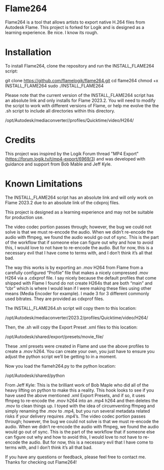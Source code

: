 # Flame264

Flame264 is a tool that allows artists to export native H.264 files from Autodesk Flame. This project is forked for Logik and is designed as a learning experience.  Be nice.  I know its rough.

# Installation

To install Flame264, clone the repository and run the INSTALL_FLAME264 script:

git clone https://github.com/flamelogik/flame264.git
cd flame264
chmod +x INSTALL_FLAME264
sudo ./INSTALL_FLAME264

Please note that the current version of the INSTALL_FLAME264 script has an absolute link and only installs for Flame 2023.2. You will need to modify the script to work with different versions of Flame, or help me evolve the the .sh script to include all directories within this directory.

/opt/Autodesk/mediaconverter/<INSERT VERSIONS OF FLAME HERE>/profiles/Quicktime/video/H264/

# Credits

This project was inspired by the Logik Forum thread "MP4 Export" (https://forum.logik.tv/t/mp4-export/6969/3) and was developed with guidance and support from Bob Mable and Jeff Kyle.

# Known Limitations

The INSTALL_FLAME264 script has an absolute link and will only work on Flame 2023.2 due to an absolute link of the cdxproj files.

This project is designed as a learning experience and may not be suitable for production use.

The video codec portion passes through; however, the bug we could not solve is that we must re-encode the audio. When we didn’t re-encode the audio with ffmpeg, we found the audio would go out of sync. This is the part of the workflow that if someone else can figure out why and how to avoid this, I would love to not have to re-encode the audio. But for now, this is a necessary evil that I have come to terms with, and I don’t think it’s all that bad.

The way this works is by exporting an .mov H264 from Flame from a carefully configured “Profile” file that makes a nicely compressed .mov H264 via a .cdxprof file. I say nicely because the default profiles that come shipped with Flame I found do not create H264s that are both “main” and “cbr” which is where I would lean if I were making these files using other means (Media Encoder for example). I made 3 for 3 different commonly used bitrates. They are provided as cdxprof files.

The INSTALL_FLAME264.sh script will copy them to this location:

/opt/Autodesk/mediaconverter/2023.2/profiles/Quicktime/video/H264/

Then, the .sh will copy the Export Preset .xml files to this location:

/opt/Autodesk/shared/export/presets/movie_file/

These .xml presets were created in Flame and use the above profiles to create a .mov h264. You can create your own, you just have to ensure you adjust the python script we’ll be getting to in a moment.

Now you load the flameh264.py to the python location:

/opt/Autodesk/shared/python

From Jeff Kyle:
This is the brilliant work of Bob Maple who did all of the heavy lifting on python to make this a reality. This hook looks to see if you have used the above mentioned .xml Export Presets, and if so, it uses ffmpeg to re-encode the .mov h264 into an .mp4 h264 and then deletes the .mov to clean things up. I toyed with the idea of circumventing ffmpeg and simply renaming the .mov to .mp4, but you run several metadata related risks if your delivery requires .mp4’s. The video codec portion passes through; however, the bug we could not solve is that we must re-encode the audio. When we didn’t re-encode the audio with ffmpeg, we found the audio would go out of sync. This is the part of the workflow that if someone else can figure out why and how to avoid this, I would love to not have to re-encode the audio. But for now, this is a necessary evil that I have come to terms with, and I don’t think it’s all that bad.

If you have any questions or feedback, please feel free to contact me. Thanks for checking out Flame264!

